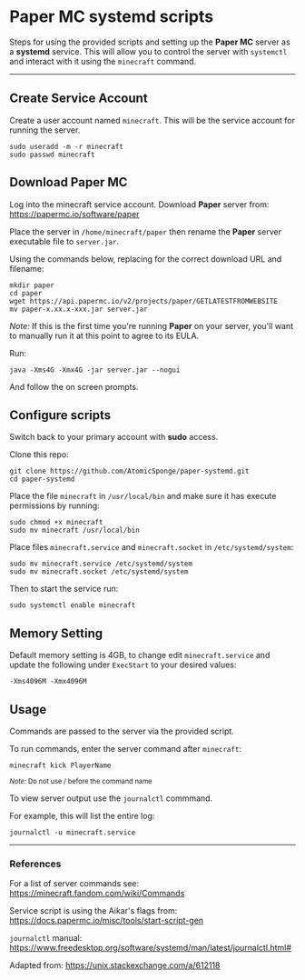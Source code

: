 # Paper MC systemd scripts

Steps for using the provided scripts and setting up the __Paper MC__ server as a __systemd__ service.  This will allow you to control the server with `systemctl` and interact with it using the `minecraft` command.

-----

## Create Service Account

Create a user account named `minecraft`.  This will be the service account for running the server.
```
sudo useradd -m -r minecraft
sudo passwd minecraft
```

## Download Paper MC

Log into the minecraft service account.  Download __Paper__ server from:
<https://papermc.io/software/paper>

Place the server in `/home/minecraft/paper` then rename the __Paper__ server executable file to `server.jar`.

Using the commands below, replacing for the correct download URL and filename:
```
mkdir paper
cd paper
wget https://api.papermc.io/v2/projects/paper/GETLATESTFROMWEBSITE
mv paper-x.xx.x-xxx.jar server.jar
```

*Note:* If this is the first time you're running __Paper__ on your server, you'll want to manually run it at this point to agree to its EULA.

Run:
```
java -Xms4G -Xmx4G -jar server.jar --nogui
```
And follow the on screen prompts.

## Configure scripts

Switch back to your primary account with __sudo__ access.

Clone this repo:
```
git clone https://github.com/AtomicSponge/paper-systemd.git
cd paper-systemd
```

Place the file `minecraft` in `/usr/local/bin` and make sure it has execute permissions by running:
```
sudo chmod +x minecraft
sudo mv minecraft /usr/local/bin
```

Place files `minecraft.service` and `minecraft.socket` in `/etc/systemd/system`:
```
sudo mv minecraft.service /etc/systemd/system
sudo mv minecraft.socket /etc/systemd/system
```

Then to start the service run:
```
sudo systemctl enable minecraft
```

## Memory Setting

Default memory setting is 4GB, to change edit `minecraft.service` and update the following under `ExecStart` to your desired values:
```
-Xms4096M -Xmx4096M
```

## Usage

Commands are passed to the server via the provided script.

To run commands, enter the server command after `minecraft`:
```
minecraft kick PlayerName
```

<sub>*Note:* Do not use / before the command name</sub>

To view server output use the `journalctl` commmand.

For example, this will list the entire log:
```
journalctl -u minecraft.service
```

-----

### References

For a list of server commands see:
<https://minecraft.fandom.com/wiki/Commands>

Service script is using the Aikar's flags from:
<https://docs.papermc.io/misc/tools/start-script-gen>

`journalctl` manual:
<https://www.freedesktop.org/software/systemd/man/latest/journalctl.html#>

Adapted from:
<https://unix.stackexchange.com/a/612118>
